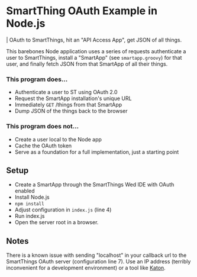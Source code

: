 # SmartThing OAuth Example in Node.js

| OAuth to SmartThings, hit an "API Access App", get JSON of all things.

This barebones Node application uses a series of requests authenticate a user to SmartThings, install a "SmartApp" (see `smartapp.groovy`) for that user, and finally fetch JSON from that SmartApp of all their things.

### This program does...

* Authenticate a user to ST using OAuth 2.0
* Request the SmartApp installation's unique URL
* Immediately `GET` /things from that SmartApp
* Dump JSON of the things back to the browser

### This program does not...

* Create a user local to the Node app
* Cache the OAuth token
* Serve as a foundation for a full implementation, just a starting point

## Setup

* Create a SmartApp through the SmartThings Wed IDE with OAuth enabled
* Install Node.js
* `npm install`
* Adjust configuration in `index.js` (line 4)
* Run index.js
* Open the server root in a browser.

## Notes

There is a known issue with sending "localhost" in your callback url to the SmartThings OAuth server (configuration line 7). Use an IP address (terribly inconvenient for a development environment) or a tool like [Katon](https://github.com/typicode/katon).
